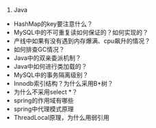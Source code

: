 1. Java
- HashMap的key要注意什么？
- MySQL中的不可重复读如何保证的？如何实现的？
- 产线中如果有没有遇到内存爆满、cpu飙升的情况？
- 如何排查GC情况？
- Java中的双亲委派机制？
- Java中如何进行类加载的？
- MySQL中的事务隔离级别？
- Innodb索引结构？为什么采用B+树？
- 为什么不采用select *？
- spring的作用域有哪些
- spring中代理模式原理
- ThreadLocal原理，为什么用弱引用